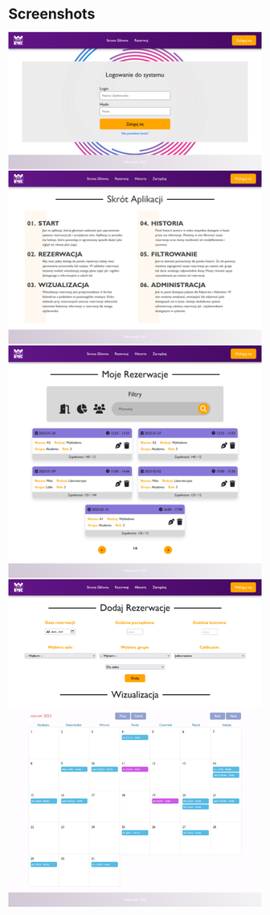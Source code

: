 # Screenshots
![Screenshot](img/login.png)
![Screenshot](img/main_page.png)
![Screenshot](img/hist.png)
![Screenshot](img/reserv.png)